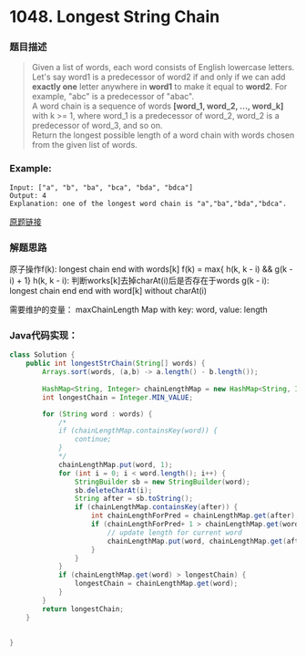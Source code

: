 # 1048. Longest String Chain

### 题目描述

>Given a list of words, each word consists of English lowercase letters.
<br>Let's say word1 is a predecessor of word2 if and only if we can add **exactly one** letter anywhere in **word1** to make it equal to **word2**.  For example, "abc" is a predecessor of "abac".
<br>A word chain is a sequence of words **[word_1, word_2, ..., word_k]** with k >= 1, where word_1 is a predecessor of word_2, word_2 is a predecessor of word_3, and so on.
<br>Return the longest possible length of a word chain with words chosen from the given list of words.

### Example:

    Input: ["a", "b", "ba", "bca", "bda", "bdca"]
    Output: 4
    Explanation: one of the longest word chain is "a","ba","bda","bdca".



[原题链接](https://leetcode.com/problems/word-search/)

### 解题思路
原子操作f(k): longest chain end with words[k]
f(k) = max{ h(k, k - i) && g(k - i) + 1}
h(k, k - i): 判断works[k]去掉charAt(i)后是否存在于words
g(k - i): longest chain end end with word[k] without charAt(i)

需要维护的变量：
maxChainLength
Map with key: word, value: length

### Java代码实现：

```java
class Solution {
    public int longestStrChain(String[] words) {
        Arrays.sort(words, (a,b) -> a.length() - b.length());
        
        HashMap<String, Integer> chainLengthMap = new HashMap<String, Integer>();
        int longestChain = Integer.MIN_VALUE;

        for (String word : words) {
            /* 
            if (chainLengthMap.containsKey(word)) {
                continue;
            }
            */
            chainLengthMap.put(word, 1);
            for (int i = 0; i < word.length(); i++) {
                StringBuilder sb = new StringBuilder(word);
                sb.deleteCharAt(i);
                String after = sb.toString();
                if (chainLengthMap.containsKey(after)) {
                    int chainLengthForPred = chainLengthMap.get(after);
                    if (chainLengthForPred+ 1 > chainLengthMap.get(word)) {
                        // update length for current word
                        chainLengthMap.put(word, chainLengthMap.get(after) + 1);
                    }
                }
            }
            if (chainLengthMap.get(word) > longestChain) {
                longestChain = chainLengthMap.get(word);
            }
        }
        return longestChain;
    }
    
    
}
```


